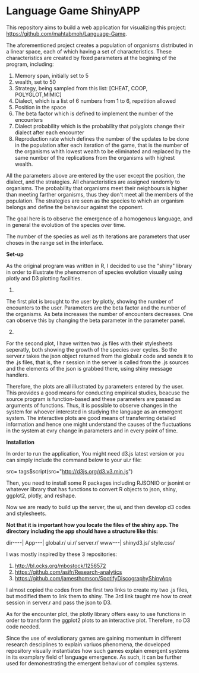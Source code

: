 # Language Game ShinyAPP
This repository aims to build a web application for visualizing this project: https://github.com/mahtabmoh/Language-Game.

The aforementioned project creates a population of organisms distributed in a linear space, each of which having a set of characteristics. These characteristics are 
created by fixed parameters at the begining of the program, including:

1. Memory span, initially set to 5
2. wealth, set to 50
3. Strategy, being sampled from this list: [CHEAT, COOP, POLYGLOT,MIMIC]
4. Dialect, which is a list of 6 numbers from 1 to 6, repetition allowed
5. Position in the space
6. The beta factor which is defined to implement the number of the encounters
7. Dialect probability which is the probability that polyglots change their dialect after each encounter
8. Reproduction rate which defines the number of the updates to be done in the population after each iteration of the game, that is the number of the organisms whith lowest wealth to be eliminated and replaced by the same number of the replications from the organisms with highest wealth.


All the parameters above are entered by the user except the position, the dialect, and the strategies. All characteristics are assigned randomly to  organisms. The probability that organisms meet their neighbours is higher than meeting farther organisms, thus they don't meet all the members of the population. The strategies are seen as the species to which an organism belongs and define the behaviour against the opponent.

The goal here is to observe the emergence of a homogenous language, and in general the evolution of the species over time.

The number of the species as well as th iterations are parameters that user choses in the range set in the interface.

<b> Set-up </b>

As the original program was written in R, I decided to use the "shiny" library in order to illustrate the phenomenon of species evolution visually using plotly and D3 plotting facilities.

1.
The first plot is brought to the user by plotly, showing the number of encounters to the user. Parameters are the beta factor and the number of the organisms. As beta increases the number of encounters decreases. One can observe this by changing the beta parameter in the parameter panel. 

2.
For the second plot, I have written two .js files with their stylesheets seperatly, both showing the growth of the species over cycles. 
So the server.r takes the json object returned from the global.r code and sends it to the .js files, that is, the r session in the server is called from the .js sources and the elements of the json is grabbed there, using shiny message handlers.

Therefore, the plots are all illustrated by parameters entered by the user. This provides a good means for conducting empirical studies, beacuse the source program is function-based and these parameters are passed as arguments of functions. Thus, it is possible to observe changes in the system for whoever interested in studying the language as an emergent system. The interactive plots are good means of transferring detailed information and hence one might understand the causes of the fluctuations in the system at evry change in parameters and in every point of time. 

<b> Installation </b>

In order to run the application, You might need d3.js latest version or you can simply include the command below to your ui.r file:

src= tags$script(src="http://d3js.org/d3.v3.min.js") 

Then, you need to install some R packages including RJSONIO or jsonint or whatever library that has functions to convert R objects to json, shiny, ggplot2, plotly, and reshape.

Now we are ready to build up the server, the ui, and then develop d3 codes and stylesheets.

<b> Not that it is important how you locate the files of the shiny app. The directory including the app should have a structure like this: </b>

dir----|
        App---|
              global.r/
              ui.r/
              server.r/
              www---|
                    shinyd3.js/
                    style.css/

I was mostly inspired by these 3 repositories:

1. http://bl.ocks.org/mbostock/1256572
2. https://github.com/asifr/Research-analytics
3. https://github.com/jamesthomson/SpotifyDiscographyShinyApp

I almost copied the codes from the first two links to create my two .js files, but modified them to link them to shiny. The 3rd link taught me how to creat session in server.r and pass the json to D3.

As for the encounter plot, the plotly library offers easy to use functions in order to transform the ggplot2 plots to an interactive plot. Therefore, no D3 code needed.

Since the use of evolutionary games are gaining momentum in different research desciplines to explain variuos phenomena, the doveloped repository visually instantiates how such games explain emergent systems in its examplary field of language emergence. As such, it can be further used for demonestrating the emergent behaviuor of complex systems. 







